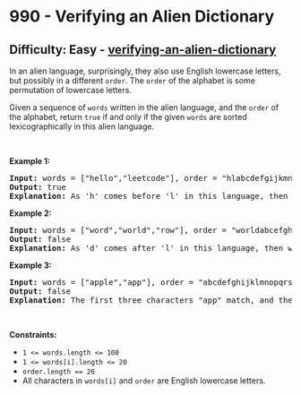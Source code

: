 <h1>990 - Verifying an Alien Dictionary</h1><h2>Difficulty: Easy - <a href="https://leetcode.com/problems/verifying-an-alien-dictionary/">verifying-an-alien-dictionary</a></h2><p>In an alien language, surprisingly, they also use English lowercase letters, but possibly in a different <code>order</code>. The <code>order</code> of the alphabet is some permutation of lowercase letters.</p>

<p>Given a sequence of <code>words</code> written in the alien language, and the <code>order</code> of the alphabet, return <code>true</code> if and only if the given <code>words</code> are sorted lexicographically in this alien language.</p>

<p>&nbsp;</p>
<p><strong class="example">Example 1:</strong></p>

<pre>
<strong>Input:</strong> words = [&quot;hello&quot;,&quot;leetcode&quot;], order = &quot;hlabcdefgijkmnopqrstuvwxyz&quot;
<strong>Output:</strong> true
<strong>Explanation: </strong>As &#39;h&#39; comes before &#39;l&#39; in this language, then the sequence is sorted.
</pre>

<p><strong class="example">Example 2:</strong></p>

<pre>
<strong>Input:</strong> words = [&quot;word&quot;,&quot;world&quot;,&quot;row&quot;], order = &quot;worldabcefghijkmnpqstuvxyz&quot;
<strong>Output:</strong> false
<strong>Explanation: </strong>As &#39;d&#39; comes after &#39;l&#39; in this language, then words[0] &gt; words[1], hence the sequence is unsorted.
</pre>

<p><strong class="example">Example 3:</strong></p>

<pre>
<strong>Input:</strong> words = [&quot;apple&quot;,&quot;app&quot;], order = &quot;abcdefghijklmnopqrstuvwxyz&quot;
<strong>Output:</strong> false
<strong>Explanation: </strong>The first three characters &quot;app&quot; match, and the second string is shorter (in size.) According to lexicographical rules &quot;apple&quot; &gt; &quot;app&quot;, because &#39;l&#39; &gt; &#39;&empty;&#39;, where &#39;&empty;&#39; is defined as the blank character which is less than any other character (<a href="https://en.wikipedia.org/wiki/Lexicographical_order" target="_blank">More info</a>).
</pre>

<p>&nbsp;</p>
<p><strong>Constraints:</strong></p>

<ul>
	<li><code>1 &lt;= words.length &lt;= 100</code></li>
	<li><code>1 &lt;= words[i].length &lt;= 20</code></li>
	<li><code>order.length == 26</code></li>
	<li>All characters in <code>words[i]</code> and <code>order</code> are English lowercase letters.</li>
</ul>
